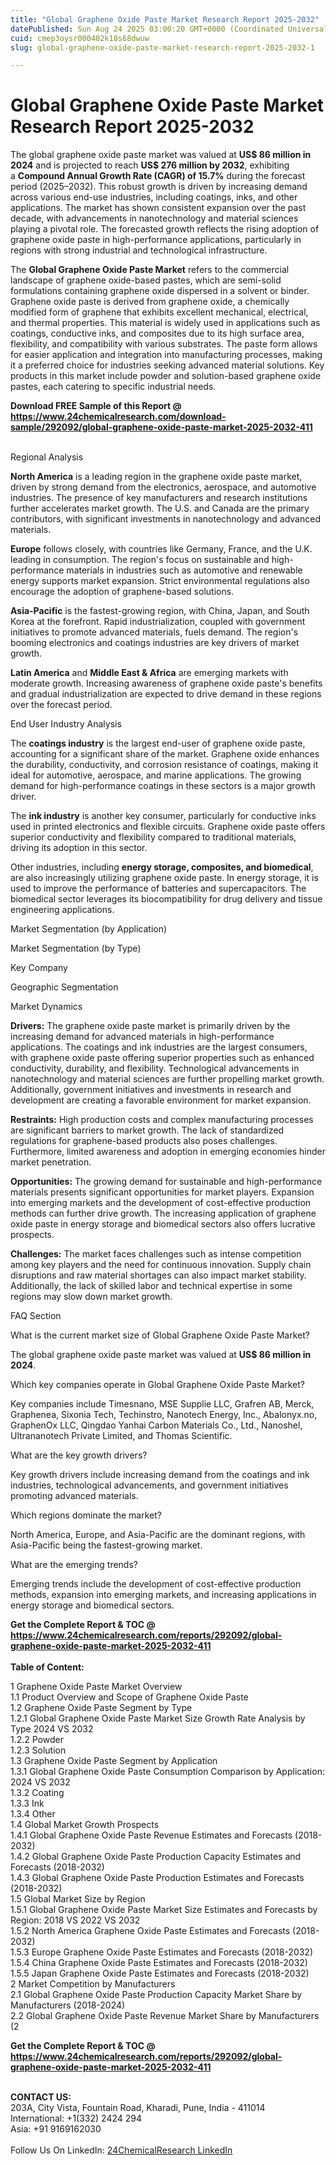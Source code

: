 ```yaml
---
title: "Global Graphene Oxide Paste Market Research Report 2025-2032"
datePublished: Sun Aug 24 2025 03:00:20 GMT+0000 (Coordinated Universal Time)
cuid: cmep3oysr000402k18s68dwuw
slug: global-graphene-oxide-paste-market-research-report-2025-2032-1

---
```


# Global Graphene Oxide Paste Market Research Report 2025-2032

<p>The global graphene oxide paste market was valued at <strong>US$ 86 million in 2024</strong> and is projected to reach <strong>US$ 276 million by 2032</strong>, exhibiting a <strong>Compound Annual Growth Rate (CAGR) of 15.7%</strong> during the forecast period (2025–2032). This robust growth is driven by increasing demand across various end-use industries, including coatings, inks, and other applications. The market has shown consistent expansion over the past decade, with advancements in nanotechnology and material sciences playing a pivotal role. The forecasted growth reflects the rising adoption of graphene oxide paste in high-performance applications, particularly in regions with strong industrial and technological infrastructure.</p><p>
</p><p>The <strong>Global Graphene Oxide Paste Market</strong> refers to the commercial landscape of graphene oxide-based pastes, which are semi-solid formulations containing graphene oxide dispersed in a solvent or binder. Graphene oxide paste is derived from graphene oxide, a chemically modified form of graphene that exhibits excellent mechanical, electrical, and thermal properties. This material is widely used in applications such as coatings, conductive inks, and composites due to its high surface area, flexibility, and compatibility with various substrates. The paste form allows for easier application and integration into manufacturing processes, making it a preferred choice for industries seeking advanced material solutions. Key products in this market include powder and solution-based graphene oxide pastes, each catering to specific industrial needs.</p><div><b>Download FREE Sample of this Report @ 
            <a href="https://www.24chemicalresearch.com/download-sample/292092/global-graphene-oxide-paste-market-2025-2032-411">
            https://www.24chemicalresearch.com/download-sample/292092/global-graphene-oxide-paste-market-2025-2032-411</a></b></div><br><p>
Regional Analysis</p><p>
</p><p><strong>North America</strong> is a leading region in the graphene oxide paste market, driven by strong demand from the electronics, aerospace, and automotive industries. The presence of key manufacturers and research institutions further accelerates market growth. The U.S. and Canada are the primary contributors, with significant investments in nanotechnology and advanced materials.</p><p>
</p><p><strong>Europe</strong> follows closely, with countries like Germany, France, and the U.K. leading in consumption. The region's focus on sustainable and high-performance materials in industries such as automotive and renewable energy supports market expansion. Strict environmental regulations also encourage the adoption of graphene-based solutions.</p><p>
</p><p><strong>Asia-Pacific</strong> is the fastest-growing region, with China, Japan, and South Korea at the forefront. Rapid industrialization, coupled with government initiatives to promote advanced materials, fuels demand. The region's booming electronics and coatings industries are key drivers of market growth.</p><p>
</p><p><strong>Latin America</strong> and <strong>Middle East &amp; Africa</strong> are emerging markets with moderate growth. Increasing awareness of graphene oxide paste's benefits and gradual industrialization are expected to drive demand in these regions over the forecast period.</p><p>
End User Industry Analysis</p><p>
</p><p>The <strong>coatings industry</strong> is the largest end-user of graphene oxide paste, accounting for a significant share of the market. Graphene oxide enhances the durability, conductivity, and corrosion resistance of coatings, making it ideal for automotive, aerospace, and marine applications. The growing demand for high-performance coatings in these sectors is a major growth driver.</p><p>
</p><p>The <strong>ink industry</strong> is another key consumer, particularly for conductive inks used in printed electronics and flexible circuits. Graphene oxide paste offers superior conductivity and flexibility compared to traditional materials, driving its adoption in this sector.</p><p>
</p><p>Other industries, including <strong>energy storage, composites, and biomedical</strong>, are also increasingly utilizing graphene oxide paste. In energy storage, it is used to improve the performance of batteries and supercapacitors. The biomedical sector leverages its biocompatibility for drug delivery and tissue engineering applications.</p><p>
Market Segmentation (by Application)</p><p>
</p><p>
Market Segmentation (by Type)</p><p>
</p><p>
Key Company</p><p>
</p><p>
Geographic Segmentation</p><p>
</p><p>
Market Dynamics</p><p>
</p><p><strong>Drivers:</strong> The graphene oxide paste market is primarily driven by the increasing demand for advanced materials in high-performance applications. The coatings and ink industries are the largest consumers, with graphene oxide paste offering superior properties such as enhanced conductivity, durability, and flexibility. Technological advancements in nanotechnology and material sciences are further propelling market growth. Additionally, government initiatives and investments in research and development are creating a favorable environment for market expansion.</p><p>
</p><p><strong>Restraints:</strong> High production costs and complex manufacturing processes are significant barriers to market growth. The lack of standardized regulations for graphene-based products also poses challenges. Furthermore, limited awareness and adoption in emerging economies hinder market penetration.</p><p>
</p><p><strong>Opportunities:</strong> The growing demand for sustainable and high-performance materials presents significant opportunities for market players. Expansion into emerging markets and the development of cost-effective production methods can further drive growth. The increasing application of graphene oxide paste in energy storage and biomedical sectors also offers lucrative prospects.</p><p>
</p><p><strong>Challenges:</strong> The market faces challenges such as intense competition among key players and the need for continuous innovation. Supply chain disruptions and raw material shortages can also impact market stability. Additionally, the lack of skilled labor and technical expertise in some regions may slow down market growth.</p><p>
FAQ Section</p><p>
What is the current market size of Global Graphene Oxide Paste Market?</p><p>
</p><p>The global graphene oxide paste market was valued at <strong>US$ 86 million in 2024</strong>.</p><p>
Which key companies operate in Global Graphene Oxide Paste Market?</p><p>
</p><p>Key companies include Timesnano, MSE Supplie LLC, Grafren AB, Merck, Graphenea, Sixonia Tech, Techinstro, Nanotech Energy, Inc., Abalonyx.no, GraphenOx LLC, Qingdao Yanhai Carbon Materials Co., Ltd., Nanoshel, Ultrananotech Private Limited, and Thomas Scientific.</p><p>
What are the key growth drivers?</p><p>
</p><p>Key growth drivers include increasing demand from the coatings and ink industries, technological advancements, and government initiatives promoting advanced materials.</p><p>
Which regions dominate the market?</p><p>
</p><p>North America, Europe, and Asia-Pacific are the dominant regions, with Asia-Pacific being the fastest-growing market.</p><p>
What are the emerging trends?</p><p>
</p><p>Emerging trends include the development of cost-effective production methods, expansion into emerging markets, and increasing applications in energy storage and biomedical sectors.</p>

<div><b>Get the Complete Report & TOC @ 
            <a href="https://www.24chemicalresearch.com/reports/292092/global-graphene-oxide-paste-market-2025-2032-411">
            https://www.24chemicalresearch.com/reports/292092/global-graphene-oxide-paste-market-2025-2032-411</a></b></div><br>
            <b>Table of Content:</b><p>1 Graphene Oxide Paste Market Overview<br />
    1.1 Product Overview and Scope of Graphene Oxide Paste<br />
    1.2 Graphene Oxide Paste Segment by Type<br />
        1.2.1 Global Graphene Oxide Paste Market Size Growth Rate Analysis by Type 2024 VS 2032<br />
        1.2.2 Powder<br />
        1.2.3 Solution<br />
    1.3 Graphene Oxide Paste Segment by Application<br />
        1.3.1 Global Graphene Oxide Paste Consumption Comparison by Application: 2024 VS 2032<br />
        1.3.2 Coating<br />
        1.3.3 Ink<br />
        1.3.4 Other<br />
    1.4 Global Market Growth Prospects<br />
        1.4.1 Global Graphene Oxide Paste Revenue Estimates and Forecasts (2018-2032)<br />
        1.4.2 Global Graphene Oxide Paste Production Capacity Estimates and Forecasts (2018-2032)<br />
        1.4.3 Global Graphene Oxide Paste Production Estimates and Forecasts (2018-2032)<br />
    1.5 Global Market Size by Region<br />
        1.5.1 Global Graphene Oxide Paste Market Size Estimates and Forecasts by Region: 2018 VS 2022 VS 2032<br />
        1.5.2 North America Graphene Oxide Paste Estimates and Forecasts (2018-2032)<br />
        1.5.3 Europe Graphene Oxide Paste Estimates and Forecasts (2018-2032)<br />
        1.5.4 China Graphene Oxide Paste Estimates and Forecasts (2018-2032)<br />
        1.5.5 Japan Graphene Oxide Paste Estimates and Forecasts (2018-2032)<br />
2 Market Competition by Manufacturers<br />
    2.1 Global Graphene Oxide Paste Production Capacity Market Share by Manufacturers (2018-2024)<br />
    2.2 Global Graphene Oxide Paste Revenue Market Share by Manufacturers (2</p>

<div><b>Get the Complete Report & TOC @ 
            <a href="https://www.24chemicalresearch.com/reports/292092/global-graphene-oxide-paste-market-2025-2032-411">
            https://www.24chemicalresearch.com/reports/292092/global-graphene-oxide-paste-market-2025-2032-411</a></b></div><br>

<b>CONTACT US:</b><br>
            203A, City Vista, Fountain Road, Kharadi, Pune, India - 411014<br>
            International: +1(332) 2424 294<br>
            Asia: +91 9169162030 <br><br>
            Follow Us On LinkedIn: <a href="https://www.linkedin.com/company/24chemicalresearch/">24ChemicalResearch LinkedIn</a>